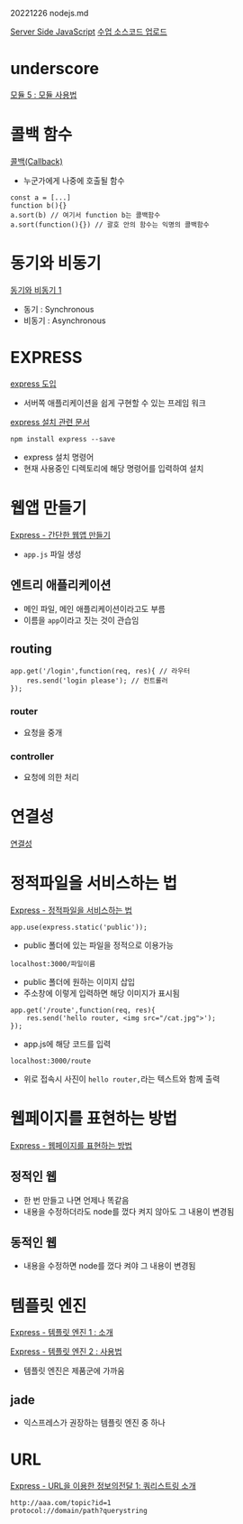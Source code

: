 20221226 nodejs.md

[Server Side JavaScript](https://youtube.com/playlist?list=PLuHgQVnccGMBnrdKRODJmbH7UZ2A48LBK)
[수업 소스코드 업로드](https://opentutorials.org/module/2026/11850)

# underscore
[모듈 5 : 모듈 사용법](https://youtu.be/iq05rnH6B-4)

# 콜백 함수
[콜백(Callback)](https://youtu.be/JM499dn7JiI)

- 누군가에게 나중에 호출될 함수

```
const a = [...]
function b(){}
a.sort(b) // 여기서 function b는 콜백함수
a.sort(function(){}) // 괄호 안의 함수는 익명의 콜백함수
```


# 동기와 비동기
[동기와 비동기 1](https://youtu.be/jjypeFGJC3c)

- 동기 : Synchronous
- 비동기 : Asynchronous


# EXPRESS
[express 도입](https://youtu.be/qbMC4puLIRA)
- 서버쪽 애플리케이션을 쉽게 구현할 수 있는 프레임 워크

[express 설치 관련 문서](https://expressjs.com/ko/starter/installing.html)


```
npm install express --save
```
- express 설치 명령어
- 현재 사용중인 디렉토리에 해당 명령어를 입력하여 설치

# 웹앱 만들기

[Express - 간단한 웹앱 만들기](https://youtu.be/ZRWPMhjntvU)

- `app.js` 파일 생성

## 엔트리 애플리케이션
- 메인 파일, 메인 애플리케이션이라고도 부름
- 이름을 `app`이라고 짓는 것이 관습임

## routing

```
app.get('/login',function(req, res){ // 라우터
    res.send('login please'); // 컨트롤러
});
```

### router
- 요청을 중개

### controller
- 요청에 의한 처리


# 연결성
[연결성](https://youtu.be/61tDrdR5-68)

# 정적파일을 서비스하는 법
[Express - 정적파일을 서비스하는 법](https://youtu.be/VYlaZ6d-Qrw)

```
app.use(express.static('public'));
```
- public 폴더에 있는 파일을 정적으로 이용가능

```
localhost:3000/파일이름
```
- public 폴더에 원하는 이미지 삽입
- 주소창에 이렇게 입력하면 해당 이미지가 표시됨
```
app.get('/route',function(req, res){
    res.send('hello router, <img src="/cat.jpg">');
});
```
- app.js에 해당 코드를 입력

```
localhost:3000/route
```
- 위로 접속시 사진이 `hello router,`라는 텍스트와 함께 출력


# 웹페이지를 표현하는 방법

[Express - 웹페이지를 표현하는 방법](https://youtu.be/z8S_K25ueXI)

## 정적인 웹
- 한 번 만들고 나면 언제나 똑같음
- 내용을 수정하더라도 node를 껐다 켜지 않아도 그 내용이 변경됨

## 동적인 웹 
- 내용을 수정하면 node를 껐다 켜야 그 내용이 변경됨


# 템플릿 엔진
[Express - 템플릿 엔진 1 : 소개](https://youtu.be/_qTUmTkE2rs)

[Express  - 템플릿 엔진 2 : 사용법](https://youtu.be/kFCfUxzMoyQ)

- 템플릿 엔진은 제품군에 가까움


## jade
- 익스프레스가 권장하는 템플릿 엔진 중 하나

# URL
[Express - URL을 이용한 정보의전달 1: 쿼리스트링 소개](https://youtu.be/QC8PAPIaqpo)

```
http://aaa.com/topic?id=1
protocol://domain/path?querystring
```


